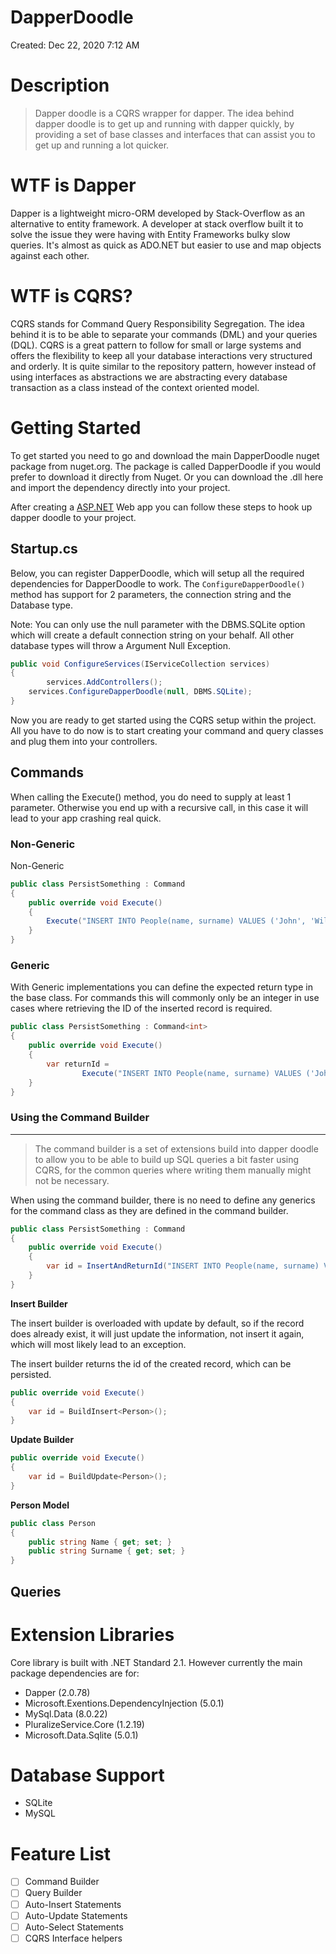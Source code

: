 # DapperDoodle

Created: Dec 22, 2020 7:12 AM

# Description

> Dapper doodle is a CQRS wrapper for dapper. The idea behind dapper doodle is to get up and running with dapper quickly, by providing a set of base classes and interfaces that can assist you to get up and running a lot quicker.

# WTF is Dapper

Dapper is a lightweight micro-ORM developed by Stack-Overflow as an alternative to entity framework. A developer at stack overflow built it to solve the issue they were having with Entity Frameworks bulky slow queries. It's almost as quick as ADO.NET but easier to use and map objects against each other.

# WTF is CQRS?

CQRS stands for Command Query Responsibility Segregation. The idea behind it is to be able to separate your commands (DML) and your queries (DQL). CQRS is a great pattern to follow for small or large systems and offers the flexibility to keep all your database interactions very structured and orderly. It is quite similar to the repository pattern, however instead of using interfaces as abstractions we are abstracting every database transaction as a class instead of the context oriented model.

# Getting Started

To get started you need to go and download the main DapperDoodle nuget package from nuget.org. The package is called DapperDoodle if you would prefer to download it directly from Nuget. Or you can download the .dll here and import the dependency directly into your project.

After creating a [ASP.NET](http://asp.NET) Web app you can follow these steps to hook up dapper doodle to your project.

## Startup.cs

Below, you can register DapperDoodle, which will setup all the required dependencies for DapperDoodle to work. The `ConfigureDapperDoodle()` method has support for 2 parameters, the connection string and the Database type.

Note: You can only use the null parameter with the DBMS.SQLite option which will create a default connection string on your behalf. All other database types will throw a Argument Null Exception.

```csharp
public void ConfigureServices(IServiceCollection services)
{
		services.AddControllers();
    services.ConfigureDapperDoodle(null, DBMS.SQLite);
}
```

Now you are ready to get started using the CQRS setup within the project. All you have to do now is to start creating your command and query classes and plug them into your controllers.

## Commands

When calling the Execute() method, you do need to supply at least 1 parameter. Otherwise you end up with a recursive call, in this case it will lead to your app crashing real quick.

### Non-Generic

Non-Generic 

```csharp
public class PersistSomething : Command
{
    public override void Execute()
    {
        Execute("INSERT INTO People(name, surname) VALUES ('John', 'Williams');");
    }
}
```

### Generic

With Generic implementations you can define the expected return type in the base class. For commands this will commonly only be an integer in use cases where retrieving the ID of the inserted record is required.

```csharp
public class PersistSomething : Command<int>
{
    public override void Execute()
    {
        var returnId = 
                Execute("INSERT INTO People(name, surname) VALUES ('John', 'Williams'); SELECT last_insert_id();");
    }
}
```

### Using the Command Builder

---

> The command builder is a set of extensions build into dapper doodle to allow you to be able to build up SQL queries a bit faster using CQRS, for the common queries where writing them manually might not be necessary.

When using the command builder, there is no need to define any generics for the command class as they are defined in the command builder.

```csharp
public class PersistSomething : Command
{
    public override void Execute()
    {
        var id = InsertAndReturnId("INSERT INTO People(name, surname) VALUES ('John', 'Williams');");
    }
}
```

**Insert Builder**

The insert builder is overloaded with update by default, so if the record does already exist, it will just update the information, not insert it again, which will most likely lead to an exception.

The insert builder returns the id of the created record, which can be persisted.

```csharp
public override void Execute()
{
    var id = BuildInsert<Person>();
}
```

**Update Builder**

```csharp
public override void Execute()
{
    var id = BuildUpdate<Person>();
}
```

**Person Model**

```csharp
public class Person
{
    public string Name { get; set; }
    public string Surname { get; set; }
}
```

## Queries

# Extension Libraries

Core library is built with .NET Standard 2.1. However currently the main package dependencies are for:

- Dapper (2.0.78)
- Microsoft.Exentions.DependencyInjection (5.0.1)
- MySql.Data (8.0.22)
- PluralizeService.Core (1.2.19)
- Microsoft.Data.Sqlite (5.0.1)

# Database Support

- SQLite
- MySQL

# Feature List

- [ ]  Command Builder
- [ ]  Query Builder
- [ ]  Auto-Insert Statements
- [ ]  Auto-Update Statements
- [ ]  Auto-Select Statements
- [ ]  CQRS Interface helpers
